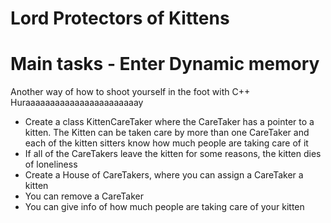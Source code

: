 Lord Protectors of Kittens
===============

# Main tasks - Enter Dynamic memory 

Another way of how to shoot yourself in the foot with C++
Huraaaaaaaaaaaaaaaaaaaaaaay

- Create a class KittenCareTaker where the CareTaker has a pointer
to a kitten. The Kitten can be taken care by more than one CareTaker and 
each of the kitten sitters know how much people are taking care of it
- If all of the CareTakers leave the kitten for some reasons, the kitten dies
of loneliness
- Create a House of CareTakers, where you can assign a CareTaker a kitten
- You can remove a CareTaker
- You can give info of how much people are taking care of your kitten